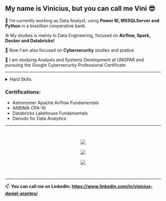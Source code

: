 ## My name is Vinicius, but you can call me Vini 😎

🐍 I’m currently working as Data Analyst, using **Power BI, MSSQLServer and Python** in a brazillian cooperative bank.

⚙️ My studies is mainly in Data Engineering, focused on **Airflow, Spark, Docker and Databricks!**

👾 Now I'am also focused on **Cybersecurity** studies and pratice

📖 I am studying Analysis and Systems Development at UNOPAR and pursuing the Google Cybersecurity Professional Certificate

---

<details>
  <summary>Hard Skills</summary>

**Languages:**
  - Python
  - SQL
  - DAX
  - HCL
  - Dart/Flutter
  - JavaScript/TypeScript
  - HTML/CSS

---

**Tools:**
  - Databricks
  - Apache Airflow
  - Docker
  - Airbyte
  - SIEM tools
  - Metasploit
  - IDS tools
  - Metabase
  - Power BI
  - AWS
  - Azure
</details>

### Certifications:
 - Astronomer Apache Airflow Fundamentals
 - ANBIMA CPA-10
 - Databricks Lakehouse Fundamentals
 - Denodo for Data Analytics

---

<br />
<p align="center">
  <a>
    <img
      align="center"
      src="https://streak-stats.demolab.com?user=ArantesVini&theme=dracula"
    />
  </a>
  <br />
  <br />
  <a href="https://github.com/anuraghazra/github-readme-stats">
    <img
      align="center"
      src="https://github-readme-stats.vercel.app/api/top-langs/?username=ArantesVini&layout=donut&exclude_repo=Cluster_Basico,analise_imoveis_rj,analise_dados_restaurante&theme=dracula"
    />
  </a>
  <br />
  <br />
  <a href="https://github.com/anuraghazra/github-readme-stats">
    <img
      align="center"
      src="https://github-readme-stats.vercel.app/api?username=ArantesVini&show_icons=true&theme=dracula&rank_icon=github"
    />
  </a>
  <br />
</p>
<br />

---

📫 <b>You can call me on **LinkedIn**: <b/> https://www.linkedin.com/in/vinicius-daniel-arantes/
